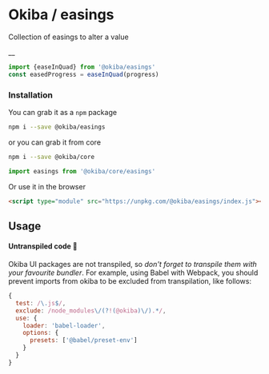 

# Okiba / easings
Collection of easings to alter a value

__



```javascript
import {easeInQuad} from '@okiba/easings'
const easedProgress = easeInQuad(progress)
```



### Installation

You can grab it as a `npm` package
```bash
npm i --save @okiba/easings
```
or you can grab it from core
```bash
npm i --save @okiba/core
```
```javascript
import easings from '@okiba/core/easings'
```

Or use it in the browser
```html
<script type="module" src="https://unpkg.com/@okiba/easings/index.js"></script>
```

## Usage

#### Untranspiled code 🛑
Okiba UI packages are not transpiled, so _don't forget to transpile them with your favourite bundler_.
For example, using Babel with Webpack, you should prevent imports from okiba to be excluded from transpilation, like follows:

```javascript
{
  test: /\.js$/,
  exclude: /node_modules\/(?!(@okiba)\/).*/,
  use: {
    loader: 'babel-loader',
    options: {
      presets: ['@babel/preset-env']
    }
  }
}
```



